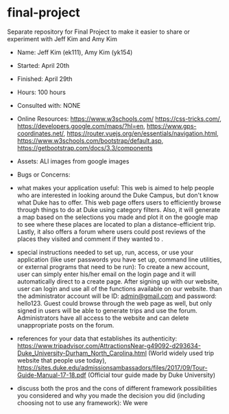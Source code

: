 # final-project
Separate repository for Final Project to make it easier to share or experiment with Jeff Kim and Amy Kim
- Name: Jeff Kim (ek111), Amy Kim (yk154)
- Started: April 20th
- Finished: April 29th
- Hours:  100 hours
- Consulted with: NONE
- Online Resources: https://www.w3schools.com/ https://css-tricks.com/, https://developers.google.com/maps/?hl=en, https://www.gps-coordinates.net/, https://router.vuejs.org/en/essentials/navigation.html, https://www.w3schools.com/bootstrap/default.asp, https://getbootstrap.com/docs/3.3/components
- Assets: ALl images from google images
- Bugs or Concerns: 
- what makes your application useful: This web is aimed to help people who are interested in looking around the Duke Campus, but don't know what Duke has to offer. This web page offers users to efficiently browse through things to do at Duke using category filters. Also, it will generate a map based on the selections you made and plot it on the google map to see where these places are located to plan a distance-efficient trip. Lastly, it also offers a forum where users could post reviews of the places they visited and comment if they wanted to .

- special instructions needed to set up, run, access, or use your application (like user passwords you have set up, command line utilities, or external programs that need to be run): To create a new account, user can simply enter his/her email on the login page and it will automatically direct to a create page. After signing up with our website, user can login and use all of the functions available on our website. than the administrator account will be ID: admin@gmail.com and password: hello123. Guest could browse through the web page as well, but only signed in users will be able to generate trips and use the forum. Administrators have all access to the website and can delete unappropriate posts on the forum. 
- references for your data that establishes its authenticity: https://www.tripadvisor.com/AttractionsNear-g49092-d293634-Duke_University-Durham_North_Carolina.html (World widely used trip website that people use today), https://sites.duke.edu/admissionsambassadors/files/2017/09/Tour-Guide-Manual-17-18.pdf (Official tour guide made by Duke University)
- discuss both the pros and the cons of different framework possibilities you considered and why you made the decision you did (including choosing not to use any framework): We were 